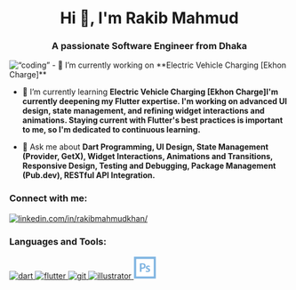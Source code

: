 <h1 align="center">Hi 👋, I'm Rakib Mahmud</h1>
<h3 align="center">A passionate Software Engineer from Dhaka</h3>
<img align=“right” alt=“coding” width=“400” src=“https://user-images.githubusercontent.com/55389276/140866485-8fb1c876-9a8f-4d6a-98dc-08c4981eaf70.gif”>
- 🔭 I’m currently working on **Electric Vehicle Charging [Ekhon Charge]**

- 🌱 I’m currently learning **Electric Vehicle Charging [Ekhon Charge]I'm currently deepening my Flutter expertise. I'm working on advanced UI design, state management, and refining widget interactions and animations. Staying current with Flutter's best practices is important to me, so I'm dedicated to continuous learning.**

- 💬 Ask me about **Dart Programming, UI Design, State Management (Provider, GetX), Widget Interactions, Animations and Transitions, Responsive Design, Testing and Debugging, Package Management (Pub.dev), RESTful API Integration.**

<h3 align="left">Connect with me:</h3>
<p align="left">
<a href="https://linkedin.com/in/linkedin.com/in/rakibmahmudkhan/" target="blank"><img align="center" src="https://raw.githubusercontent.com/rahuldkjain/github-profile-readme-generator/master/src/images/icons/Social/linked-in-alt.svg" alt="linkedin.com/in/rakibmahmudkhan/" height="30" width="40" /></a>
</p>

<h3 align="left">Languages and Tools:</h3>
<p align="left"> <a href="https://dart.dev" target="_blank" rel="noreferrer"> <img src="https://www.vectorlogo.zone/logos/dartlang/dartlang-icon.svg" alt="dart" width="40" height="40"/> </a> <a href="https://flutter.dev" target="_blank" rel="noreferrer"> <img src="https://www.vectorlogo.zone/logos/flutterio/flutterio-icon.svg" alt="flutter" width="40" height="40"/> </a> <a href="https://git-scm.com/" target="_blank" rel="noreferrer"> <img src="https://www.vectorlogo.zone/logos/git-scm/git-scm-icon.svg" alt="git" width="40" height="40"/> </a> <a href="https://www.adobe.com/in/products/illustrator.html" target="_blank" rel="noreferrer"> <img src="https://www.vectorlogo.zone/logos/adobe_illustrator/adobe_illustrator-icon.svg" alt="illustrator" width="40" height="40"/> </a> <a href="https://www.photoshop.com/en" target="_blank" rel="noreferrer"> <img src="https://raw.githubusercontent.com/devicons/devicon/master/icons/photoshop/photoshop-line.svg" alt="photoshop" width="40" height="40"/> </a>   </p>
